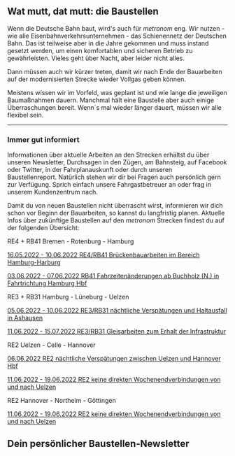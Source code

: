 Wat mutt, dat mutt: die Baustellen
----------

Wenn die Deutsche Bahn baut, wird's auch für *metronom* eng.
Wir nutzen - wie alle Eisenbahnverkehrsunternehmen - das Schienennetz der Deutschen Bahn. Das ist teilweise aber in die Jahre gekommen und muss instand gesetzt werden, um einen komfortablen und sicheren Betrieb zu gewährleisten. Vieles geht über Nacht, aber leider nicht alles.

Dann müssen auch wir kürzer treten, damit wir nach Ende der Bauarbeiten auf der modernisierten Strecke wieder Vollgas geben können.

Meistens wissen wir im Vorfeld, was geplant ist und wie lange die jeweiligen Baumaßnahmen dauern. Manchmal hält eine Baustelle aber auch einige Überraschungen bereit. Wenn´s mal wieder länger dauert, müssen wir alle flexibel sein.

---

### Immer gut informiert ###

Informationen über aktuelle Arbeiten an den Strecken erhältst du über unseren Newsletter, Durchsagen in den Zügen, am Bahnsteig, auf Facebook oder Twitter, in der Fahrplanauskunft oder durch unseren Baustellenreport. Natürlich stehen wir dir bei Fragen auch persönlich gern zur Verfügung. Sprich einfach unsere Fahrgastbetreuer an oder frag in unserem Kundenzentrum nach.

Damit du von neuen Baustellen nicht überrascht wirst, informieren wir dich schon vor Beginn der Bauarbeiten, so kannst du langfristig planen. Aktuelle Infos über zukünftige Baustellen auf den *metronom* Strecken findest du auf der folgenden Übersicht:

RE4 + RB41 Bremen - Rotenburg - Hamburg

[16.05.2022 - 10.06.2022 RE4/RB41 Brückenbauarbeiten im Bereich Hamburg-Harburg](https://www.der-metronom.de/baustellen/re4-rb41-brueckenbauarbeiten-im-bereich-hamburg-harburg-3/)

[03.06.2022 - 07.06.2022 RB41 Fahrzeitenänderungen ab Buchholz (N.) in Fahrtrichtung Hamburg Hbf](https://www.der-metronom.de/baustellen/rb41-fahrzeitenaenderungen-ab-buchholz-n-in-fahrtrichtung-hamburg-hbf/)

RE3 + RB31 Hamburg - Lüneburg - Uelzen

[05.06.2022 - 10.06.2022 RE3/RB31 nächtliche Verspätungen und Haltausfall in Ashausen](https://www.der-metronom.de/baustellen/re3-rb31-naechtliche-verspaetungen-und-haltausfall-in-ashausen/)

[11.06.2022 - 15.07.2022 RE3/RB31 Gleisarbeiten zum Erhalt der Infrastruktur](https://www.der-metronom.de/baustellen/re3-rb31-gleisarbeiten-zum-erhalt-der-infrastruktur/)

RE2 Uelzen - Celle - Hannover

[06.06.2022 RE2 nächtliche Verspätungen zwischen Uelzen und Hannover Hbf](https://www.der-metronom.de/baustellen/re2-naechtliche-verspaetungen-zwischen-uelzen-und-hannover-hbf/)

[11.06.2022 - 19.06.2022 RE2 keine direkten Wochenendverbindungen von und nach Uelzen](https://www.der-metronom.de/baustellen/re2-keine-direkten-wochenendverbindungen-von-und-nach-uelzen/)

RE2 Hannover - Northeim - Göttingen

[11.06.2022 - 19.06.2022 RE2 keine direkten Wochenendverbindungen von und nach Uelzen](https://www.der-metronom.de/baustellen/re2-keine-direkten-wochenendverbindungen-von-und-nach-uelzen-2/)

Dein persönlicher Baustellen-Newsletter
----------
